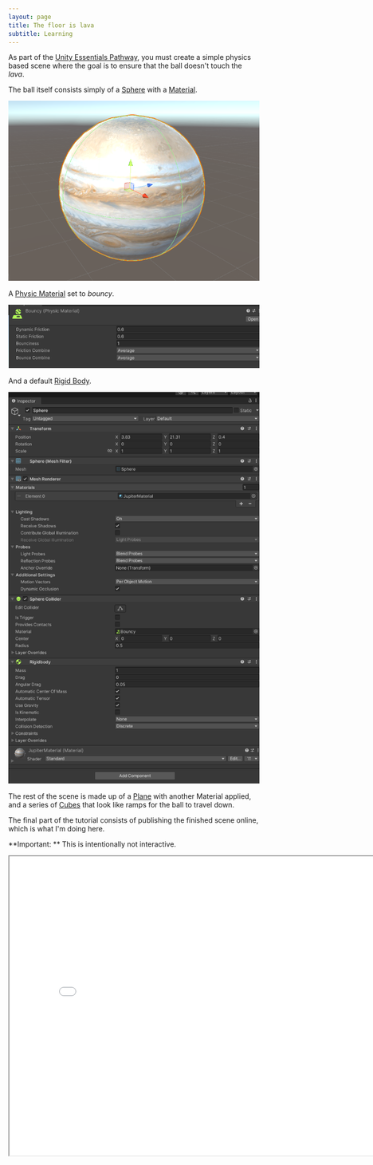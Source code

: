 ```yaml
---
layout: page
title: The floor is lava
subtitle: Learning
---
```


As part of the [Unity Essentials Pathway](https://learn.unity.com/pathway/unity-essentials), you must create a simple physics based scene where the goal is to ensure that the ball doesn't touch the *lava*.

The ball itself consists simply of a [Sphere](https://docs.unity3d.com/Packages/com.unity.probuilder@4.0/manual/Sphere.html) with a [Material](https://docs.unity3d.com/ScriptReference/Material.html).

![Sphere with material that looks like Jupiter](/img/Portfolio_FloorIsLava/dat_u_jupiter.png)

A [Physic Material](https://docs.unity3d.com/Manual/class-PhysicMaterial.html) set to *bouncy*.

![Bouncy physic material](/img/Portfolio_FloorIsLava/bouncy.png)

And a default [Rigid Body](https://docs.unity3d.com/560/Documentation/Manual/class-Rigidbody.html).

![Components of a Sphere object](/img/Portfolio_FloorIsLava/components.png)

The rest of the scene is made up of a [Plane](https://docs.unity3d.com/ScriptReference/Plane-ctor.html) with another Material applied, and a series of [Cubes](https://docs.unity3d.com/Packages/com.unity.probuilder@4.2/manual/Cube.html) that look like ramps for the ball to travel down.

The final part of the tutorial consists of publishing the finished scene online, which is what I'm doing here.

**Important: ** This is intentionally not interactive.

<div>
  <iframe id="TheFloorIsLava"
      title="The Floor Is Lava"
      width="800"
      height="600"
      src="/Builds/TheFloorIsLava/index.html">
  </iframe>
</div>
